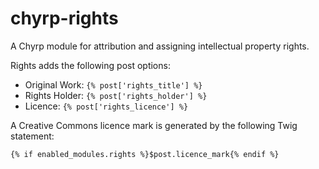 chyrp-rights
============

A Chyrp module for attribution and assigning intellectual property rights.

Rights adds the following post options:

* Original Work: `{% post['rights_title'] %}`
* Rights Holder: `{% post['rights_holder'] %}`
* Licence: `{% post['rights_licence'] %}`

A Creative Commons licence mark is generated by the following Twig statement:

    {% if enabled_modules.rights %}$post.licence_mark{% endif %}
